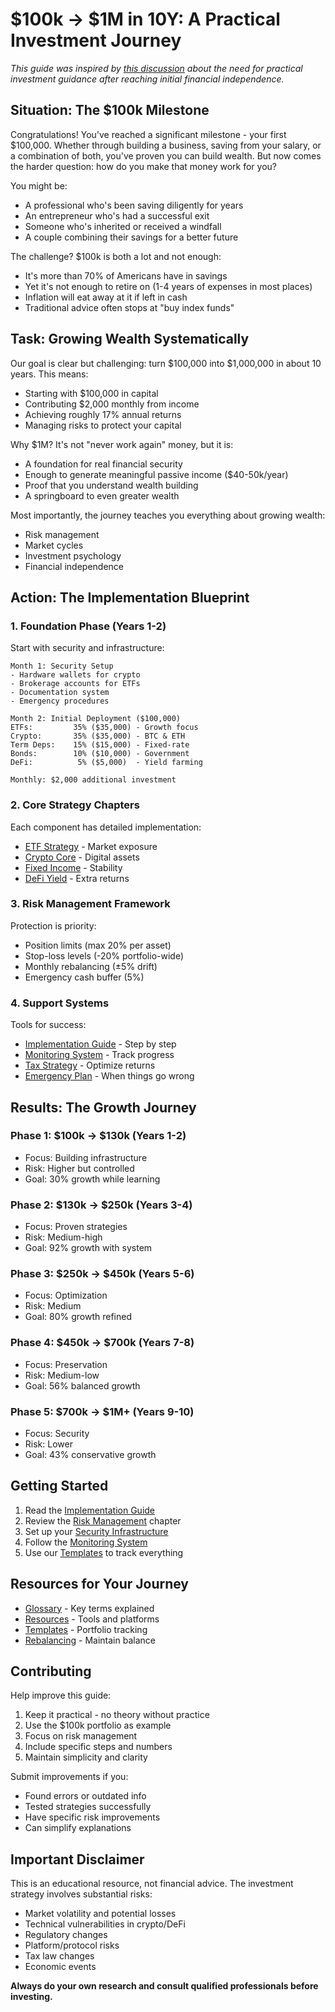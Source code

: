 # $100k → $1M in 10Y: A Practical Investment Journey

*This guide was inspired by [this discussion](https://x.com/stas_kulesh/status/1875537324576317887) about the need for practical investment guidance after reaching initial financial independence.*

## Situation: The $100k Milestone

Congratulations! You've reached a significant milestone - your first $100,000. Whether through building a business, saving from your salary, or a combination of both, you've proven you can build wealth. But now comes the harder question: how do you make that money work for you?

You might be:
- A professional who's been saving diligently for years
- An entrepreneur who's had a successful exit
- Someone who's inherited or received a windfall
- A couple combining their savings for a better future

The challenge? $100k is both a lot and not enough:
- It's more than 70% of Americans have in savings
- Yet it's not enough to retire on (1-4 years of expenses in most places)
- Inflation will eat away at it if left in cash
- Traditional advice often stops at "buy index funds"

## Task: Growing Wealth Systematically

Our goal is clear but challenging: turn $100,000 into $1,000,000 in about 10 years. This means:
- Starting with $100,000 in capital
- Contributing $2,000 monthly from income
- Achieving roughly 17% annual returns
- Managing risks to protect your capital

Why $1M? It's not "never work again" money, but it is:
- A foundation for real financial security
- Enough to generate meaningful passive income ($40-50k/year)
- Proof that you understand wealth building
- A springboard to even greater wealth

Most importantly, the journey teaches you everything about growing wealth:
- Risk management
- Market cycles
- Investment psychology
- Financial independence

## Action: The Implementation Blueprint

### 1. Foundation Phase (Years 1-2)
Start with security and infrastructure:
```
Month 1: Security Setup
- Hardware wallets for crypto
- Brokerage accounts for ETFs
- Documentation system
- Emergency procedures

Month 2: Initial Deployment ($100,000)
ETFs:         35% ($35,000) - Growth focus
Crypto:       35% ($35,000) - BTC & ETH
Term Deps:    15% ($15,000) - Fixed-rate
Bonds:        10% ($10,000) - Government
DeFi:          5% ($5,000)  - Yield farming

Monthly: $2,000 additional investment
```

### 2. Core Strategy Chapters
Each component has detailed implementation:
- [ETF Strategy](chapters/etfs.md) - Market exposure
- [Crypto Core](chapters/crypto.md) - Digital assets
- [Fixed Income](chapters/fixed_income.md) - Stability
- [DeFi Yield](chapters/defi.md) - Extra returns

### 3. Risk Management Framework
Protection is priority:
- Position limits (max 20% per asset)
- Stop-loss levels (-20% portfolio-wide)
- Monthly rebalancing (±5% drift)
- Emergency cash buffer (5%)

### 4. Support Systems
Tools for success:
- [Implementation Guide](chapters/implementation.md) - Step by step
- [Monitoring System](chapters/monitoring.md) - Track progress
- [Tax Strategy](chapters/tax_optimization.md) - Optimize returns
- [Emergency Plan](chapters/emergency.md) - When things go wrong

## Results: The Growth Journey

### Phase 1: $100k → $130k (Years 1-2)
- Focus: Building infrastructure
- Risk: Higher but controlled
- Goal: 30% growth while learning

### Phase 2: $130k → $250k (Years 3-4)
- Focus: Proven strategies
- Risk: Medium-high
- Goal: 92% growth with system

### Phase 3: $250k → $450k (Years 5-6)
- Focus: Optimization
- Risk: Medium
- Goal: 80% growth refined

### Phase 4: $450k → $700k (Years 7-8)
- Focus: Preservation
- Risk: Medium-low
- Goal: 56% balanced growth

### Phase 5: $700k → $1M+ (Years 9-10)
- Focus: Security
- Risk: Lower
- Goal: 43% conservative growth

## Getting Started

1. Read the [Implementation Guide](chapters/implementation.md)
2. Review the [Risk Management](chapters/risk_management.md) chapter
3. Set up your [Security Infrastructure](chapters/implementation.md#security-setup)
4. Follow the [Monitoring System](chapters/monitoring.md)
5. Use our [Templates](chapters/templates.md) to track everything

## Resources for Your Journey
- [Glossary](chapters/glossary.md) - Key terms explained
- [Resources](chapters/resources.md) - Tools and platforms
- [Templates](chapters/templates.md) - Portfolio tracking
- [Rebalancing](chapters/rebalancing.md) - Maintain balance

## Contributing

Help improve this guide:
1. Keep it practical - no theory without practice
2. Use the $100k portfolio as example
3. Focus on risk management
4. Include specific steps and numbers
5. Maintain simplicity and clarity

Submit improvements if you:
- Found errors or outdated info
- Tested strategies successfully
- Have specific risk improvements
- Can simplify explanations

## Important Disclaimer

This is an educational resource, not financial advice. The investment strategy involves substantial risks:
- Market volatility and potential losses
- Technical vulnerabilities in crypto/DeFi
- Regulatory changes
- Platform/protocol risks
- Tax law changes
- Economic events

**Always do your own research and consult qualified professionals before investing.**